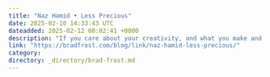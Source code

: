 ```yaml
---
title: "Naz Hamid • Less Precious"
date: 2025-02-10 14:33:43 UTC
dateadded: 2025-02-12 00:02:41 +0000
description: "If you care about your creativity, and what you make and bring into the world, I’d suggest having your own website. A place you can shape and change as often, or as little as you like. That is something worth […]"
link: "https://bradfrost.com/blog/link/naz-hamid-less-precious/"
category:
directory: _directory/brad-frost.md
---
```

